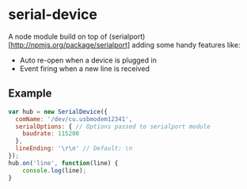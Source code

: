 # serial-device

A node module build on top of (serialport)[http://npmjs.org/package/serialport] adding some handy features like:
 * Auto re-open when a device is plugged in
 * Event firing when a new line is received

## Example
```javascript
var hub = new SerialDevice({
  comName: '/dev/cu.usbmodem12341',
  serialOptions: { // Options passed to serialport module
    baudrate: 115200
  },
  lineEnding: '\r\n' // Default: \n
});
hub.on('line', function(line) {
	console.log(line);
}
```